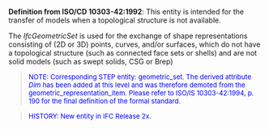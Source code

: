 ﻿**Definition from ISO/CD 10303-42:1992**: This entity is intended for the transfer of models when a topological structure is not available.

The _IfcGeometricSet_ is used for the exchange of shape representations consisting of (2D or 3D) points, curves, and/or surfaces, which do not have a topological structure (such as connected face sets or shells) and are not solid models (such as swept solids, CSG or Brep)

> <font color="#0000FF" size="-1">NOTE: Corresponding STEP
		entity: geometric_set. The derived attribute <i>Dim</i> has been added at this
		level and was therefore demoted from the geometric_representation_item. Please
		refer to ISO/IS 10303-42:1994, p. 190 for the final definition of the formal
		standard. </font>

> <font size="-1" color="#0000FF">HISTORY: New entity in IFC
		Release 2x.</font>
